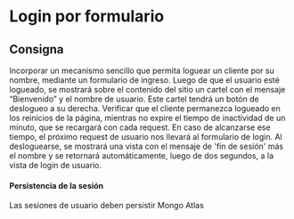 # Login por formulario  
## Consigna


Incorporar un mecanismo sencillo que permita loguear un cliente por su nombre, mediante un formulario de ingreso.
Luego de que el usuario esté logueado, se mostrará sobre el contenido del sitio un cartel con el mensaje “Bienvenido” y el nombre de usuario. Este cartel tendrá un botón de deslogueo a su derecha.
Verificar que el cliente permanezca logueado en los reinicios de la página, mientras no expire el tiempo de inactividad de un minuto, que se recargará con cada request. En caso de alcanzarse ese tiempo, el próximo request de usuario nos llevará al formulario de login.
Al desloguearse, se mostrará una vista con el mensaje de 'fin de sesión' más el nombre y se retornará automáticamente, luego de dos segundos, a la vista de login de usuario.

#### Persistencia de la sesión
Las sesiones de usuario deben persistir Mongo Atlas